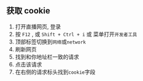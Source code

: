 ## 获取 cookie

1. 打开直播网页, 登录
2. 按 `F12` , 或 `Shift + Ctrl + i` 或 菜单打开`开发者工具`
3. 顶部标签切换到`网络`或`network`
4. 刷新网页
5. 找到和你地址栏一致的请求
6. 点击该请求
7. 在右侧的请求标头找到`cookie`字段

